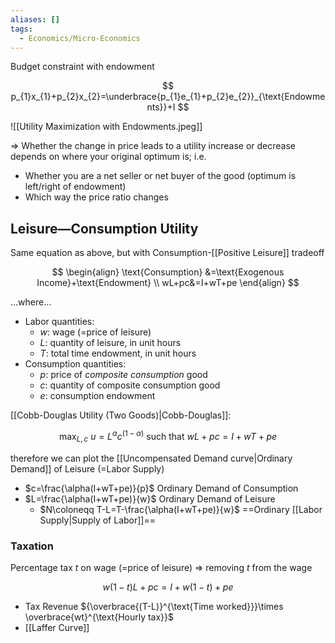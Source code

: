 ```yaml
---
aliases: []
tags:
  - Economics/Micro-Economics
---
```

Budget constraint with endowment

$$
p_{1}x_{1}+p_{2}x_{2}=\underbrace{p_{1}e_{1}+p_{2}e_{2}}_{\text{Endowments}}+I
$$

![[Utility Maximization with Endowments.jpeg]]

⇒ Whether the change in price leads to a utility increase or decrease depends on where your original optimum is; i.e.
- Whether you are a net seller or net buyer of the good (optimum is left/right of endowment)
- Which way the price ratio changes

## Leisure—Consumption Utility

Same equation as above, but with Consumption-[[Positive Leisure]] tradeoff

$$
\begin{align}
\text{Consumption} &=\text{Exogenous Income}+\text{Endowment} \\
wL+pc&=I+wT+pe
\end{align}
$$

…where…
- Labor quantities:
	- $w$: wage (=price of leisure)
	- $L$: quantity of leisure, in unit hours
	- $T$: total time endowment, in unit hours
- Consumption quantities:
	- $p$: price of _composite consumption_ good
	- $c$: quantity of composite consumption good
	- $e$: consumption endowment

[[Cobb-Douglas Utility (Two Goods)|Cobb-Douglas]]:

$$
\text{max}_{L,c}~u=L^\alpha c^{(1-\alpha)}~\text{such that}~wL+pc=I+wT+pe
$$

therefore we can plot the [[Uncompensated Demand curve|Ordinary Demand]] of Leisure (=Labor Supply)
- $c=\frac{\alpha(I+wT+pe)}{p}$ Ordinary Demand of Consumption
- $L=\frac{\alpha(I+wT+pe)}{w}$ Ordinary Demand of Leisure
	- $N\coloneqq T-L=T-\frac{\alpha(I+wT+pe)}{w}$ ==Ordinary [[Labor Supply|Supply of Labor]]==

### Taxation

Percentage tax $t$ on wage (=price of leisure)
⇒ removing $t$ from the wage

$$
w(1-t)L+pc=I+w(1-t)+pe
$$

- Tax Revenue ${\overbrace{(T-L)}^{\text{Time worked}}}\times \overbrace{wt}^{\text{Hourly tax}}$
- [[Laffer Curve]]
